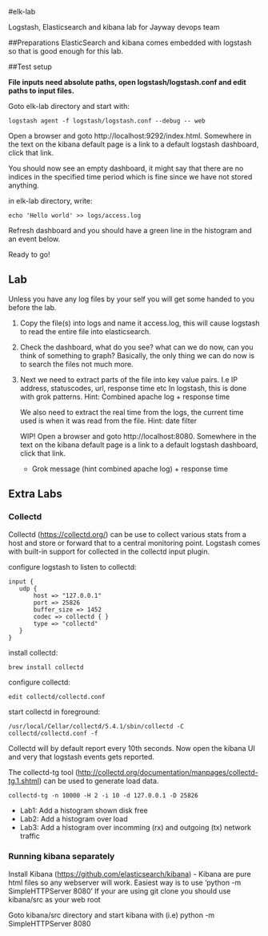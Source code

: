 #elk-lab

Logstash, Elasticsearch and kibana lab for Jayway devops team


##Preparations
ElasticSearch and kibana comes embedded with logstash so that is good enough for this lab.


##Test setup

**File inputs need absolute paths, open logstash/logstash.conf and edit paths to input files.**

Goto elk-lab directory and start with:
 
    logstash agent -f logstash/logstash.conf --debug -- web

Open a browser and goto http://localhost:9292/index.html. Somewhere in the text on the kibana default page is a link to a default logstash dashboard, click that link.

You should now see an empty dashboard, it might say that there are no indices in the specified time period which is fine since we have not stored anything.

in elk-lab directory, write:

    echo 'Hello world' >> logs/access.log
	
Refresh dashboard and you should have a green line in the histogram and an event below. 

Ready to go!

## Lab

Unless you have any log files by your self you will get some handed to you before the lab.

1. Copy the file(s) into logs and name it access.log, this will cause logstash to read the entire file into elasticsearch.
2. Check the dashboard, what do you see? what can we do now, can you think of something to graph?
   Basically, the only thing we can do now is to search the files not much more.
   
3. Next we need to extract parts of the file into key value pairs. I.e IP address, statuscodes, url, response time etc
   In logstash, this is done with grok patterns. 
   Hint: Combined apache log + response time
   
   We also need to extract the real time from the logs, the current time used is when it was read from the file.
   Hint: date filter
   
   WIP!
      Open a browser and goto http://localhost:8080. Somewhere in the text on the kibana default page is a link to a default logstash dashboard, click that link.
    * Grok message (hint combined apache log) + response time
    
## Extra Labs

### Collectd
Collectd (https://collectd.org/) can be use to collect various stats from a host and store or forward that to a central monitoring point. Logstash comes with built-in support for collected in the collectd input plugin.

configure logstash to listen to collectd:

    input {
       udp {
           host => "127.0.0.1"
           port => 25826
           buffer_size => 1452
           codec => collectd { }
           type => "collectd"
       }
    }

install collectd:

    brew install collectd      

configure collectd:

    edit collectd/collectd.conf
    
start collectd in foreground:

    /usr/local/Cellar/collectd/5.4.1/sbin/collectd -C collectd/collectd.conf -f
   
Collectd will by default report every 10th seconds. Now open the kibana UI and very that logstash events gets reported.

The collectd-tg tool (http://collectd.org/documentation/manpages/collectd-tg.1.shtml) can be used to generate load data.

    collectd-tg -n 10000 -H 2 -i 10 -d 127.0.0.1 -D 25826
  
* Lab1: Add a histogram shown disk free
* Lab2: Add a histogram over load
* Lab3: Add a histogram over incomming (rx) and outgoing (tx) network traffic

### Running kibana separately
   Install Kibana (https://github.com/elasticsearch/kibana)
    - Kibana are pure html files so any webserver will work. Easiest way is to use ‘python -m SimpleHTTPServer 8080’
   If your are using git clone you should use kibana/src as your web root
   
   Goto kibana/src directory and start kibana with (i.e)
       python -m SimpleHTTPServer 8080
       
